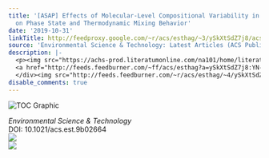 ```yaml
---
title: '[ASAP] Effects of Molecular-Level Compositional Variability in Organic Aerosol
  on Phase State and Thermodynamic Mixing Behavior'
date: '2019-10-31'
linkTitle: http://feedproxy.google.com/~r/acs/esthag/~3/ySkXtSdZ7j8/acs.est.9b02664
source: 'Environmental Science & Technology: Latest Articles (ACS Publications)'
description: |-
  <p><img src="https://achs-prod.literatumonline.com/na101/home/literatum/publisher/achs/journals/content/esthag/0/esthag.ahead-of-print/acs.est.9b02664/20191031/images/medium/es9b02664_0005.gif" alt="TOC Graphic"/></p><div><cite>Environmental Science & Technology</cite></div><div>DOI: 10.1021/acs.est.9b02664</div><div class="feedflare">
  <a href="http://feeds.feedburner.com/~ff/acs/esthag?a=ySkXtSdZ7j8:YN-XhabRLfg:yIl2AUoC8zA"><img src="http://feeds.feedburner.com/~ff/acs/esthag?d=yIl2AUoC8zA" border="0"></img></a>
  </div><img src="http://feeds.feedburner.com/~r/acs/esthag/~4/ySkXtSdZ7j8" ...
disable_comments: true
---
```

<p><img src="https://achs-prod.literatumonline.com/na101/home/literatum/publisher/achs/journals/content/esthag/0/esthag.ahead-of-print/acs.est.9b02664/20191031/images/medium/es9b02664_0005.gif" alt="TOC Graphic"/></p><div><cite>Environmental Science & Technology</cite></div><div>DOI: 10.1021/acs.est.9b02664</div><div class="feedflare">
<a href="http://feeds.feedburner.com/~ff/acs/esthag?a=ySkXtSdZ7j8:YN-XhabRLfg:yIl2AUoC8zA"><img src="http://feeds.feedburner.com/~ff/acs/esthag?d=yIl2AUoC8zA" border="0"></img></a>
</div><img src="http://feeds.feedburner.com/~r/acs/esthag/~4/ySkXtSdZ7j8" ...